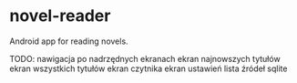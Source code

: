 # novel-reader
Android app for reading novels.

TODO:
nawigacja po nadrzędnych ekranach
ekran najnowszych tytułów
ekran wszystkich tytułów
ekran czytnika
ekran ustawień
lista źródeł
sqlite

